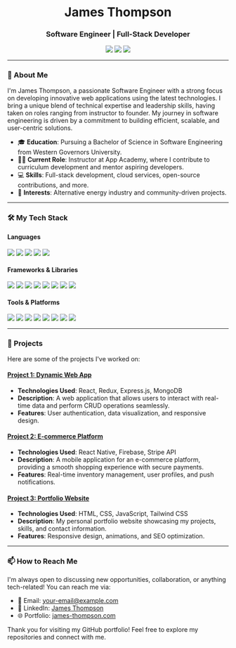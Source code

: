 <p>
<h1 align="center">James Thompson</h1>
<h3 align="center">Software Engineer | Full-Stack Developer</h3>

<p align="center">
  <a href="https://james-thompson.com"><img src="https://img.shields.io/badge/Portfolio-james--thompson.com-blue?style=for-the-badge"></a>
  <a href="mailto:your-email@example.com"><img src="https://img.shields.io/badge/Email-Contact%20Me-red?style=for-the-badge"></a>
  <a href="https://www.linkedin.com/in/your-linkedin-profile"><img src="https://img.shields.io/badge/LinkedIn-Connect%20with%20Me-blue?style=for-the-badge&logo=linkedin"></a>
</p>

---

### 👋 About Me

I'm James Thompson, a passionate Software Engineer with a strong focus on developing innovative web applications using the latest technologies. I bring a unique blend of technical expertise and leadership skills, having taken on roles ranging from instructor to founder. My journey in software engineering is driven by a commitment to building efficient, scalable, and user-centric solutions.

- 🎓 **Education**: Pursuing a Bachelor of Science in Software Engineering from Western Governors University.
- 🧑‍🏫 **Current Role**: Instructor at App Academy, where I contribute to curriculum development and mentor aspiring developers.
- 💻 **Skills**: Full-stack development, cloud services, open-source contributions, and more.
- 🌱 **Interests**: Alternative energy industry and community-driven projects.

---

### 🛠️ My Tech Stack

#### **Languages**
<p>
  <img src="https://img.shields.io/badge/JavaScript-323330?style=for-the-badge&logo=javascript&logoColor=F7DF1E" />
  <img src="https://img.shields.io/badge/Python-3776AB?style=for-the-badge&logo=python&logoColor=white" />
  <img src="https://img.shields.io/badge/Java-007396?style=for-the-badge&logo=java&logoColor=white" />
  <img src="https://img.shields.io/badge/HTML5-E34F26?style=for-the-badge&logo=html5&logoColor=white" />
  <img src="https://img.shields.io/badge/CSS3-1572B6?style=for-the-badge&logo=css3&logoColor=white" />
</p>

#### **Frameworks & Libraries**
<p>
  <img src="https://img.shields.io/badge/React-20232A?style=for-the-badge&logo=react&logoColor=61DAFB" />
  <img src="https://img.shields.io/badge/Redux-593D88?style=for-the-badge&logo=redux&logoColor=white" />
  <img src="https://img.shields.io/badge/Redux%20Toolkit-764ABC?style=for-the-badge&logo=redux&logoColor=white" />
  <img src="https://img.shields.io/badge/React%20Native-61DAFB?style=for-the-badge&logo=react&logoColor=black" />
  <img src="https://img.shields.io/badge/Express.js-000000?style=for-the-badge&logo=express&logoColor=white" />
  <img src="https://img.shields.io/badge/Flask-000000?style=for-the-badge&logo=flask&logoColor=white" />
  <img src="https://img.shields.io/badge/Tailwind%20CSS-06B6D4?style=for-the-badge&logo=tailwind-css&logoColor=white" />
  <img src="https://img.shields.io/badge/Bootstrap-563D7C?style=for-the-badge&logo=bootstrap&logoColor=white" />
</p>

#### **Tools & Platforms**
<p>
  <img src="https://img.shields.io/badge/Git-F05032?style=for-the-badge&logo=git&logoColor=white" />
  <img src="https://img.shields.io/badge/Docker-2CA5E0?style=for-the-badge&logo=docker&logoColor=white" />
  <img src="https://img.shields.io/badge/Postman-FF6C37?style=for-the-badge&logo=Postman&logoColor=white" />
  <img src="https://img.shields.io/badge/Heroku-430098?style=for-the-badge&logo=heroku&logoColor=white" />
  <img src="https://img.shields.io/badge/AWS-232F3E?style=for-the-badge&logo=amazonaws&logoColor=white" />
  <img src="https://img.shields.io/badge/Azure-0078D4?style=for-the-badge&logo=microsoftazure&logoColor=white" />
  <img src="https://img.shields.io/badge/Visual_Studio_Code-0078D4?style=for-the-badge&logo=visual%20studio%20code&logoColor=white" />
  <img src="https://img.shields.io/badge/Linux-FCC624?style=for-the-badge&logo=linux&logoColor=black" />
</p>

---

### 🚀 Projects

Here are some of the projects I've worked on:

#### [Project 1: Dynamic Web App](https://github.com/your-username/project-1)
- **Technologies Used**: React, Redux, Express.js, MongoDB
- **Description**: A web application that allows users to interact with real-time data and perform CRUD operations seamlessly.
- **Features**: User authentication, data visualization, and responsive design.

#### [Project 2: E-commerce Platform](https://github.com/your-username/project-2)
- **Technologies Used**: React Native, Firebase, Stripe API
- **Description**: A mobile application for an e-commerce platform, providing a smooth shopping experience with secure payments.
- **Features**: Real-time inventory management, user profiles, and push notifications.

#### [Project 3: Portfolio Website](https://github.com/your-username/project-3)
- **Technologies Used**: HTML, CSS, JavaScript, Tailwind CSS
- **Description**: My personal portfolio website showcasing my projects, skills, and contact information.
- **Features**: Responsive design, animations, and SEO optimization.

---

### 📫 How to Reach Me

I'm always open to discussing new opportunities, collaboration, or anything tech-related! You can reach me via:

- 📧 Email: [your-email@example.com](mailto:your-email@example.com)
- 💼 LinkedIn: [James Thompson](https://www.linkedin.com/in/your-linkedin-profile)
- 🌐 Portfolio: [james-thompson.com](https://james-thompson.com)

Thank you for visiting my GitHub portfolio! Feel free to explore my repositories and connect with me.
